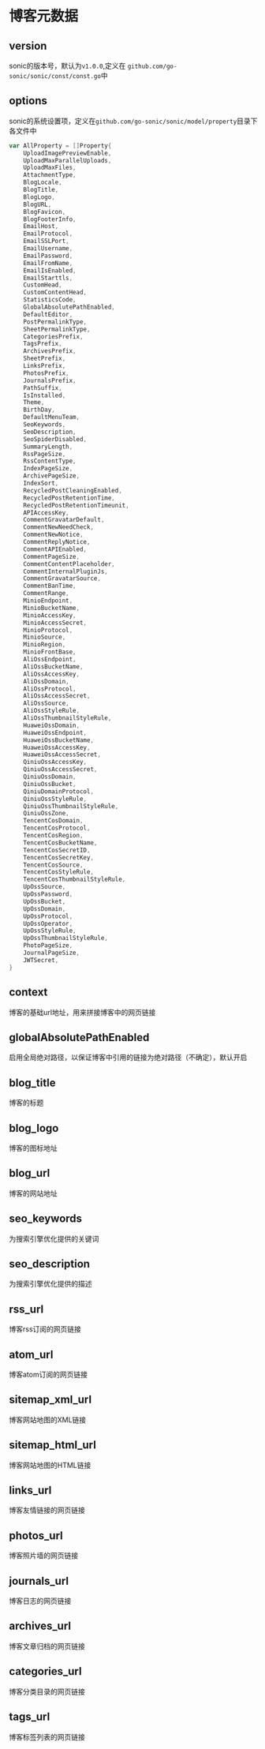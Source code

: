 # 博客元数据

## **version**

sonic的版本号，默认为`v1.0.0`,定义在 `github.com/go-sonic/sonic/const/const.go`中

## **options**

sonic的系统设置项，定义在`github.com/go-sonic/sonic/model/property`目录下各文件中

```go
var AllProperty = []Property{
	UploadImagePreviewEnable,
	UploadMaxParallelUploads,
	UploadMaxFiles,
	AttachmentType,
	BlogLocale,
	BlogTitle,
	BlogLogo,
	BlogURL,
	BlogFavicon,
	BlogFooterInfo,
	EmailHost,
	EmailProtocol,
	EmailSSLPort,
	EmailUsername,
	EmailPassword,
	EmailFromName,
	EmailIsEnabled,
	EmailStarttls,
	CustomHead,
	CustomContentHead,
	StatisticsCode,
	GlobalAbsolutePathEnabled,
	DefaultEditor,
	PostPermalinkType,
	SheetPermalinkType,
	CategoriesPrefix,
	TagsPrefix,
	ArchivesPrefix,
	SheetPrefix,
	LinksPrefix,
	PhotosPrefix,
	JournalsPrefix,
	PathSuffix,
	IsInstalled,
	Theme,
	BirthDay,
	DefaultMenuTeam,
	SeoKeywords,
	SeoDescription,
	SeoSpiderDisabled,
	SummaryLength,
	RssPageSize,
	RssContentType,
	IndexPageSize,
	ArchivePageSize,
	IndexSort,
	RecycledPostCleaningEnabled,
	RecycledPostRetentionTime,
	RecycledPostRetentionTimeunit,
	APIAccessKey,
	CommentGravatarDefault,
	CommentNewNeedCheck,
	CommentNewNotice,
	CommentReplyNotice,
	CommentAPIEnabled,
	CommentPageSize,
	CommentContentPlaceholder,
	CommentInternalPluginJs,
	CommentGravatarSource,
	CommentBanTime,
	CommentRange,
	MinioEndpoint,
	MinioBucketName,
	MinioAccessKey,
	MinioAccessSecret,
	MinioProtocol,
	MinioSource,
	MinioRegion,
	MinioFrontBase,
	AliOssEndpoint,
	AliOssBucketName,
	AliOssAccessKey,
	AliOssDomain,
	AliOssProtocol,
	AliOssAccessSecret,
	AliOssSource,
	AliOssStyleRule,
	AliOssThumbnailStyleRule,
	HuaweiOssDomain,
	HuaweiOssEndpoint,
	HuaweiOssBucketName,
	HuaweiOssAccessKey,
	HuaweiOssAccessSecret,
	QiniuOssAccessKey,
	QiniuOssAccessSecret,
	QiniuOssDomain,
	QiniuOssBucket,
	QiniuDomainProtocol,
	QiniuOssStyleRule,
	QiniuOssThumbnailStyleRule,
	QiniuOssZone,
	TencentCosDomain,
	TencentCosProtocol,
	TencentCosRegion,
	TencentCosBucketName,
	TencentCosSecretID,
	TencentCosSecretKey,
	TencentCosSource,
	TencentCosStyleRule,
	TencentCosThumbnailStyleRule,
	UpOssSource,
	UpOssPassword,
	UpOssBucket,
	UpOssDomain,
	UpOssProtocol,
	UpOssOperator,
	UpOssStyleRule,
	UpOssThumbnailStyleRule,
	PhotoPageSize,
	JournalPageSize,
	JWTSecret,
}
```

## **context**

博客的基础url地址，用来拼接博客中的网页链接

## **globalAbsolutePathEnabled**

启用全局绝对路径，以保证博客中引用的链接为绝对路径（不确定），默认开启

## **blog\_title**

博客的标题

## **blog\_logo**

博客的图标地址

## **blog\_url**

博客的网站地址

## **seo\_keywords**

为搜索引擎优化提供的关键词

## **seo\_description**

为搜索引擎优化提供的描述

## **rss\_url**

博客rss订阅的网页链接

## **atom\_url**

博客atom订阅的网页链接

## **sitemap\_xml\_url**

博客网站地图的XML链接

## **sitemap\_html\_url**

博客网站地图的HTML链接

## **links\_url**

博客友情链接的网页链接

## **photos\_url**

博客照片墙的网页链接

## **journals\_url**

博客日志的网页链接

## **archives\_url**

博客文章归档的网页链接

## **categories\_url**

博客分类目录的网页链接

## **tags\_url**

博客标签列表的网页链接

